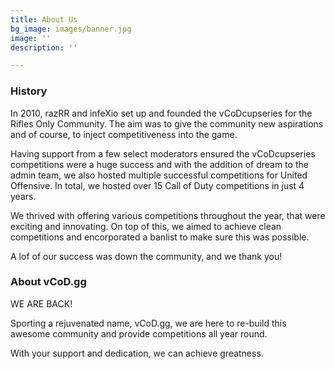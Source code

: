 ```yaml
---
title: About Us
bg_image: images/banner.jpg
image: ''
description: ''

---
```

### **History**

In 2010, razRR and infeXio set up and founded the vCoDcupseries for the Rifles Only Community. The aim was to give the community new aspirations and of course, to inject competitiveness into the game.

Having support from a few select moderators ensured the vCoDcupseries competitions were a huge success and with the addition of dream to the admin team, we also hosted multiple successful competitions for United Offensive. In total, we hosted over 15 Call of Duty competitions in just 4 years.

We thrived with offering various competitions throughout the year, that were exciting and innovating. On top of this, we aimed to achieve clean competitions and encorporated a banlist to make sure this was possible.

A lof of our success was down the community, and we thank you!

### **About vCoD.gg**

WE ARE BACK!

Sporting a rejuvenated name, vCoD.gg, we are here to re-build this awesome community and provide competitions all year round.

With your support and dedication, we can achieve greatness.